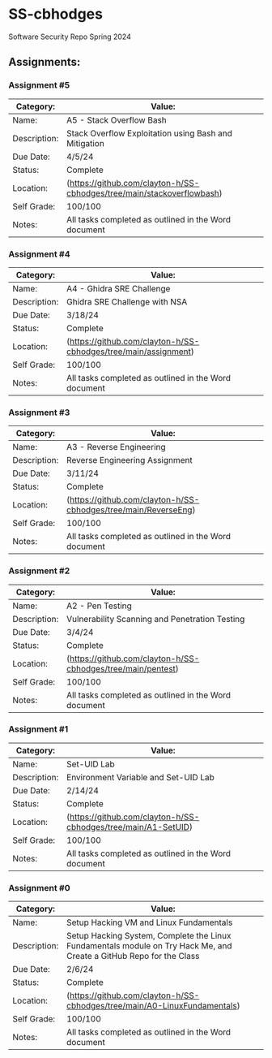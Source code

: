 # SS-cbhodges
Software Security Repo Spring 2024

## Assignments:

### Assignment #5

| Category: | Value: |
| --- | --- |
| Name: | A5 - Stack Overflow Bash |
| Description: | Stack Overflow Exploitation using Bash and Mitigation |
| Due Date: | 4/5/24 |
| Status: | Complete |
| Location: | (https://github.com/clayton-h/SS-cbhodges/tree/main/stackoverflowbash) |
| Self Grade: | 100/100 |
| Notes: | All tasks completed as outlined in the Word document |

### Assignment #4

| Category: | Value: |
| --- | --- |
| Name: | A4 - Ghidra SRE Challenge |
| Description: | Ghidra SRE Challenge with NSA |
| Due Date: | 3/18/24 |
| Status: | Complete |
| Location: | (https://github.com/clayton-h/SS-cbhodges/tree/main/assignment) |
| Self Grade: | 100/100 |
| Notes: | All tasks completed as outlined in the Word document |

### Assignment #3

| Category: | Value: |
| --- | --- |
| Name: | A3 - Reverse Engineering |
| Description: | Reverse Engineering Assignment |
| Due Date: | 3/11/24 |
| Status: | Complete |
| Location: | (https://github.com/clayton-h/SS-cbhodges/tree/main/ReverseEng) |
| Self Grade: | 100/100 |
| Notes: | All tasks completed as outlined in the Word document |

### Assignment #2

| Category: | Value: |
| --- | --- |
| Name: | A2 - Pen Testing |
| Description: | Vulnerability Scanning and Penetration Testing |
| Due Date: | 3/4/24 |
| Status: | Complete |
| Location: | (https://github.com/clayton-h/SS-cbhodges/tree/main/pentest) |
| Self Grade: | 100/100 |
| Notes: | All tasks completed as outlined in the Word document |

### Assignment #1

| Category: | Value: |
| --- | --- |
| Name: | Set-UID Lab |
| Description: | Environment Variable and Set-UID Lab |
| Due Date: | 2/14/24 |
| Status: | Complete |
| Location: | (https://github.com/clayton-h/SS-cbhodges/tree/main/A1-SetUID) |
| Self Grade: | 100/100 |
| Notes: | All tasks completed as outlined in the Word document |

### Assignment #0

| Category: | Value: |
| --- | --- |
| Name: | Setup Hacking VM and Linux Fundamentals |
| Description: | Setup Hacking System, Complete the Linux Fundamentals module on Try Hack Me, and Create a GitHub Repo for the Class |
| Due Date: | 2/6/24 |
| Status: | Complete |
| Location: | (https://github.com/clayton-h/SS-cbhodges/tree/main/A0-LinuxFundamentals) |
| Self Grade: | 100/100 |
| Notes: | All tasks completed as outlined in the Word document |

